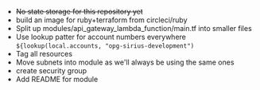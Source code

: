 - ~~No state storage for this repository yet~~
- build an image for ruby+terraform from circleci/ruby
- Split up modules/api_gateway_lambda_function/main.tf into smaller files
- Use lookup patter for account numbers everywhere `${lookup(local.accounts, "opg-sirius-development")`
- Tag all resources
- Move subnets into module as we'll always be using the same ones
- create security group
- Add README for module
